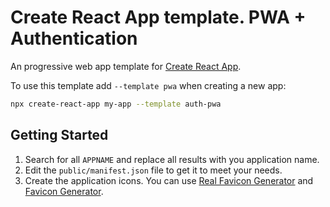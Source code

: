 # Create React App template. PWA + Authentication

An progressive web app template for [Create React App](https://github.com/facebook/create-react-app).

To use this template add `--template pwa` when creating a new app:

```sh
npx create-react-app my-app --template auth-pwa
```

## Getting Started

1. Search for all `APPNAME` and replace all results with you application name.
2. Edit the `public/manifest.json` file to get it to meet your needs.
3. Create the application icons. You can use [Real Favicon Generator](https://realfavicongenerator.net/) and [Favicon Generator](https://www.favicon-generator.org/).